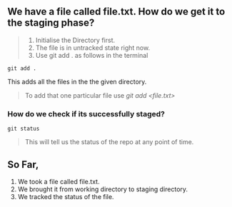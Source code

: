 ## We have a file called file.txt. How do we get it to the staging phase?
> 1. Initialise the Directory first.
> 2. The file is in untracked state right now.
> 3. Use git add . as follows in the terminal
```
git add .
```
This adds all the files in the the given directory.
> To add that one particular file use *git add <file.txt>*

### How do we check if its successfully staged?
```
git status
```
> This will tell us the status of the repo at any point of time.

## So Far, 
1. We took a file called file.txt.
2. We brought it from working directory to staging directory.
3. We tracked the status of the file.